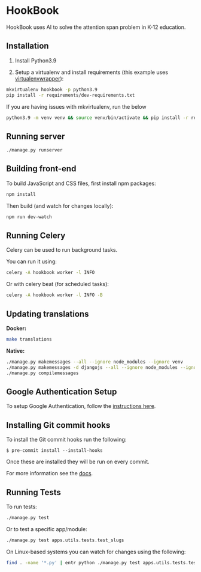 # HookBook

HookBook uses AI to solve the attention span problem in K-12 education.

## Installation

1. Install Python3.9

2. Setup a virtualenv and install requirements
   (this example uses [virtualenvwrapper](https://virtualenvwrapper.readthedocs.io/en/latest/)):

```bash
mkvirtualenv hookbook -p python3.9
pip install -r requirements/dev-requirements.txt
```

If you are having issues with mkvirtualenv, run the below

```bash
python3.9 -m venv venv && source venv/bin/activate && pip install -r requirements/dev-requirements.txt
```

## Running server

```bash
./manage.py runserver
```

## Building front-end

To build JavaScript and CSS files, first install npm packages:

```bash
npm install
```

Then build (and watch for changes locally):

```bash
npm run dev-watch
```

## Running Celery

Celery can be used to run background tasks.

You can run it using:

```bash
celery -A hookbook worker -l INFO
```

Or with celery beat (for scheduled tasks):

```bash
celery -A hookbook worker -l INFO -B
```

## Updating translations

**Docker:**

```bash
make translations
```

**Native:**

```bash
./manage.py makemessages --all --ignore node_modules --ignore venv
./manage.py makemessages -d djangojs --all --ignore node_modules --ignore venv
./manage.py compilemessages
```

## Google Authentication Setup

To setup Google Authentication, follow the [instructions here](https://django-allauth.readthedocs.io/en/latest/providers.html#google).

## Installing Git commit hooks

To install the Git commit hooks run the following:

```shell
$ pre-commit install --install-hooks
```

Once these are installed they will be run on every commit.

For more information see the [docs](https://docs.saaspegasus.com/code-structure.html#code-formatting).

## Running Tests

To run tests:

```bash
./manage.py test
```

Or to test a specific app/module:

```bash
./manage.py test apps.utils.tests.test_slugs
```

On Linux-based systems you can watch for changes using the following:

```bash
find . -name '*.py' | entr python ./manage.py test apps.utils.tests.test_slugs
```
